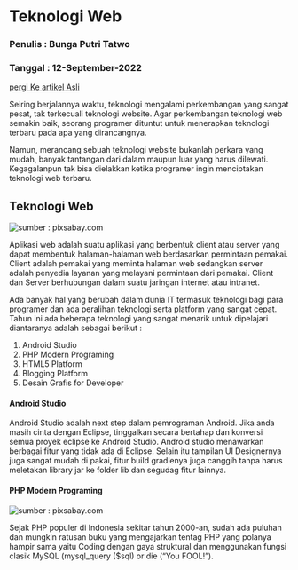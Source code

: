# Teknologi Web

### Penulis : Bunga Putri Tatwo
### Tanggal : 12-September-2022

[pergi Ke artikel Asli](google.com)


Seiring berjalannya waktu, teknologi mengalami perkembangan yang sangat pesat, tak terkecuali teknologi website. Agar perkembangan teknologi web semakin baik, seorang programer dituntut untuk menerapkan teknologi terbaru pada apa yang dirancangnya.

Namun, merancang sebuah teknologi website bukanlah perkara yang mudah, banyak tantangan dari dalam maupun luar yang harus dilewati. Kegagalanpun tak bisa dielakkan ketika programer ingin menciptakan teknologi web terbaru.

## Teknologi Web

![sumber : pixsabay.com](https://www.puskomedia.id/blog/wp-content/uploads/2018/12/apple-606761_640-1.jpg)

Aplikasi web adalah suatu aplikasi yang berbentuk client atau server yang dapat membentuk halaman-halaman web berdasarkan permintaan pemakai. Client adalah pemakai yang meminta halaman web sedangkan server adalah penyedia layanan yang melayani permintaan dari pemakai. Client dan Server berhubungan dalam suatu jaringan internet atau intranet.

Ada banyak hal yang berubah dalam dunia IT termasuk teknologi bagi para programer dan ada peralihan teknologi serta platform yang sangat cepat. Tahun ini ada beberapa teknologi yang sangat menarik untuk dipelajari diantaranya adalah sebagai berikut :
1. Android Studio
2. PHP Modern Programing
3. HTML5 Platform
4. Blogging Platform
5. Desain Grafis for Developer

#### Android Studio
Android Studio adalah next step dalam pemrograman Android. Jika anda masih cinta dengan Eclipse, tinggalkan secara bertahap dan konversi semua proyek eclipse ke Android Studio. Android studio menawarkan berbagai fitur yang tidak ada di Eclipse. Selain itu tampilan UI Designernya juga sangat mudah di pakai, fitur build gradlenya juga canggih tanpa harus meletakan library jar ke folder lib dan segudag fitur lainnya.

#### PHP Modern Programing

![sumber : pixsabay.com](https://www.puskomedia.id/blog/wp-content/uploads/2018/12/programming-583923_640.jpg)

Sejak PHP populer di Indonesia sekitar tahun 2000-an, sudah ada puluhan dan mungkin ratusan buku yang mengajarkan tentag PHP yang polanya hampir sama yaitu Coding dengan gaya struktural dan menggunakan fungsi clasik MySQL (mysql_query ($sql) or die (“You FOOL!”).

